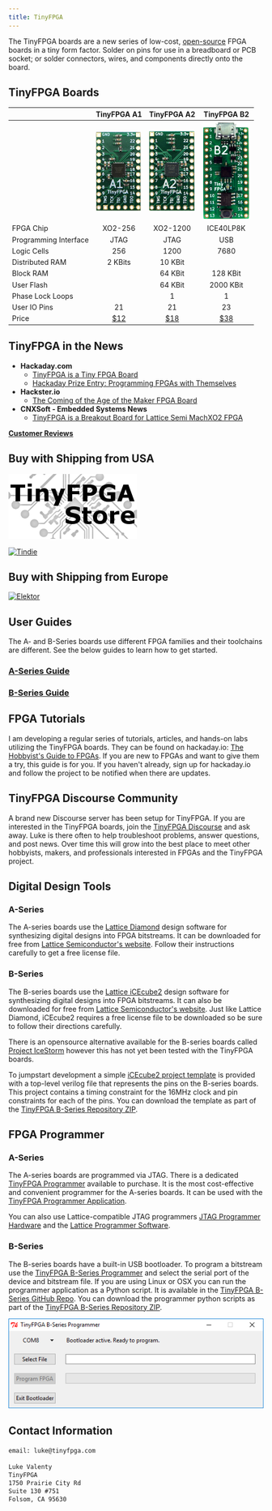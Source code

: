 ```yaml
---
title: TinyFPGA
---
```


The TinyFPGA boards are a new series of low-cost, [open-source](https://github.com/tinyfpga) FPGA boards in a tiny form factor.  Solder on pins for use in a breadboard or PCB socket; or solder connectors, wires, and components directly onto the board.

## TinyFPGA Boards

|                       | TinyFPGA A1 | TinyFPGA A2 | TinyFPGA B2 |
|-----------------------|:-----------:|:-----------:|:-----------:|
|                       |![](a1-thumb.jpg)|![](a2-thumb.jpg)|![](TinyFPGA-B2.png)|
| FPGA Chip             |   XO2-256   |   XO2-1200  |  ICE40LP8K  |
| Programming Interface |     JTAG    |     JTAG    |     USB     | 
| Logic Cells           |     256     |     1200    |     7680    |
| Distributed RAM       |   2 KBits   |   10 KBit   |             |
| Block RAM             |             |   64 KBit   |   128 KBit  |
| User Flash            |             |   64 KBit   |  2000 KBit  |
| Phase Lock Loops      |             |      1      |      1      |
| User IO Pins          |     21      |     21      |     23      |
| Price                 |[$12](https://store.tinyfpga.com/products/tinyfpga-a1)|[$18](https://store.tinyfpga.com/products/tinyfpga-a2)|[$38](https://store.tinyfpga.com/products/tinyfpga-b2)|   

## TinyFPGA in the News
* **Hackaday.com**
  * [TinyFPGA is a Tiny FPGA Board](https://hackaday.com/2017/07/31/tinyfpga-is-a-tiny-fpga-board/)
  * [Hackaday Prize Entry: Programming FPGAs with Themselves](https://hackaday.com/2017/10/23/hackaday-prize-entry-programming-fpgas-with-themselves/)
* **Hackster.io**
  * [The Coming of the Age of the Maker FPGA Board](https://blog.hackster.io/the-coming-of-the-age-of-the-maker-fpga-board-52a29572549e)
* **CNXSoft - Embedded Systems News**
  * [TinyFPGA is a Breakout Board for Lattice Semi MachXO2 FPGA](https://www.cnx-software.com/2017/07/24/tinyfpga-is-a-breakout-board-for-lattice-semi-machxo2-fpga/)
  
**[Customer Reviews](https://www.tindie.com/stores/tinyfpga/reviews/)**
  
## Buy with Shipping from USA
<a href="http://store.tinyfpga.com"><img src="TinyFPGA-Logo.png" alt="TinyFPGA Store" /></a>

<a href="https://www.tindie.com/stores/tinyfpga/"><img src="https://d2ss6ovg47m0r5.cloudfront.net/images/tindie-logo@2x.png" alt="Tindie" /></a>

## Buy with Shipping from Europe
<a href="https://www.elektor.com/search?q=tinyfpga"><img src="https://www.elektor.com/skin/frontend/default/elektor/images/logo.gif" alt="Elektor" /></a>

## User Guides
The A- and B-Series boards use different FPGA families and their toolchains are different.  See the below guides to learn how to get started.

### [A-Series Guide](a-series-guide.html)

### [B-Series Guide](b-series-guide.html)

## FPGA Tutorials

I am developing a regular series of tutorials, articles, and hands-on labs utilizing the TinyFPGA boards.  They can be found on hackaday.io: [The Hobbyist's Guide to FPGAs](https://hackaday.io/project/27550-the-hobbyists-guide-to-fpgas).  If you are new to FPGAs and want to give them a try, this guide is for you.  If you haven't already, sign up for hackaday.io and follow the project to be notified when there are updates.

## TinyFPGA Discourse Community

A brand new Discourse server has been setup for TinyFPGA.  If you are interested in the TinyFPGA boards, join the [TinyFPGA Discourse](http://discourse.tinyfpga.com/) and ask away.  Luke is there often to help troubleshoot problems, answer questions, and post news.  Over time this will grow into the best place to meet other hobbyists, makers, and professionals interested in FPGAs and the TinyFPGA project.

## Digital Design Tools
### A-Series
The A-series boards use the [Lattice Diamond](http://www.latticesemi.com/latticediamond) design software for synthesizing digital designs into FPGA bitstreams.  It can be downloaded for free from [Lattice Semiconductor's website](http://www.latticesemi.com/latticediamond).  Follow their instructions carefully to get a free license file.

### B-Series
The B-series boards use the [Lattice iCEcube2](http://www.latticesemi.com/iCEcube2) design software for synthesizing digital designs into FPGA bitstreams.  It can also be downloaded for free from [Lattice Semiconductor's website](http://www.latticesemi.com/iCEcube2).  Just like Lattice Diamond, iCEcube2 requires a free license file to be downloaded so be sure to follow their directions carefully.

There is an opensource alternative available for the B-series boards called [Project IceStorm](http://www.clifford.at/icestorm/) however this has not yet been tested with the TinyFPGA boards.

To jumpstart development a simple [iCEcube2 project template](https://github.com/tinyfpga/TinyFPGA-B-series/tree/master/template) is provided with a top-level verilog file that represents the pins on the B-series boards.  This project contains a timing constraint for the 16MHz clock and pin constraints for each of the pins.  You can download the template as part of the [TinyFPGA B-Series Repository ZIP](https://github.com/tinyfpga/TinyFPGA-B-series/archive/master.zip).

## FPGA Programmer
### A-Series
The A-series boards are programmed via JTAG.  There is a dedicated [TinyFPGA Programmer](http://store.tinyfpga.com/product/tinyfpga-programmer) available to purchase.  It is the most cost-effective and convenient programmer for the A-series boards.  It can be used with the [TinyFPGA Programmer Application](https://github.com/tinyfpga/TinyFPGA-Programmer-Application/releases).

You can also use Lattice-compatible JTAG programmers [JTAG Programmer Hardware](https://www.ebay.com/sch/i.html?_productid=533163279) and the [Lattice Programmer Software](http://www.latticesemi.com/programmer).  

### B-Series
The B-series boards have a built-in USB bootloader.  To program a bitstream use the [TinyFPGA B-Series Programmer](https://github.com/tinyfpga/TinyFPGA-Programmer-Application/releases/) and select the serial port of the device and bitstream file.  If you are using Linux or OSX you can run the programmer application as a Python script.  It is available in the [TinyFPGA B-Series GitHub Repo](https://github.com/tinyfpga/TinyFPGA-B-Series/tree/master/programmer). You can download the programmer python scripts as part of the [TinyFPGA B-Series Repository ZIP](https://github.com/tinyfpga/TinyFPGA-B-Series/archive/master.zip).

![](b-programmer.png)

## Contact Information
```
email: luke@tinyfpga.com

Luke Valenty
TinyFPGA
1750 Prairie City Rd
Suite 130 #751
Folsom, CA 95630
```




